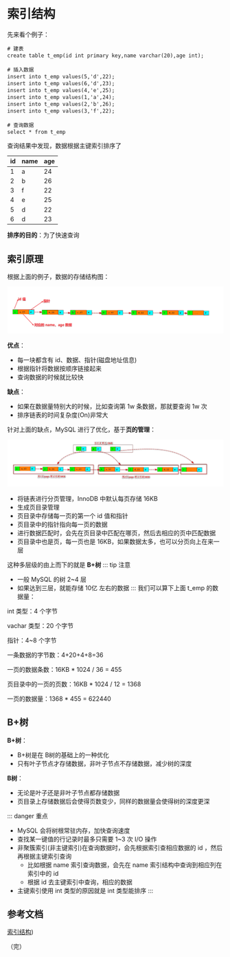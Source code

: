 # 索引结构

先来看个例子：
```
# 建表
create table t_emp(id int primary key,name varchar(20),age int);

# 插入数据
insert into t_emp values(5,'d',22);
insert into t_emp values(6,'d',23);
insert into t_emp values(4,'e',25);
insert into t_emp values(1,'a',24);
insert into t_emp values(2,'b',26);
insert into t_emp values(3,'f',22);

# 查询数据
select * from t_emp
```
查询结果中发现，数据根据主键索引排序了

| id   | name | age  |
| ---- | ---- | ---- |
| 1    | a    | 24   |
| 2    | b    | 26   |
| 3    | f    | 22   |
| 4    | e    | 25   |
| 5    | d    | 22   |
| 6    | d    | 23   |

**排序的目的**：为了快速查询

## 索引原理

根据上面的例子，数据的存储结构图：

![index](./images/index1.png)

**优点**：
+ 每一块都含有 id、数据、指针(磁盘地址信息)
+ 根据指针将数据按顺序链接起来
+ 查询数据的时候就比较快

**缺点**：
+ 如果在数据量特别大的时候，比如查询第 1w 条数据，那就要查询 1w 次
+ 排序链表的时间复杂度(On)非常大

针对上面的缺点，MySQL 进行了优化，基于**页的管理**：

![index](./images/index2.png)

+ 将链表进行分页管理，InnoDB 中默认每页存储 16KB
+ 生成页目录管理
+ 页目录中存储每一页的第一个 id 值和指针
+ 页目录中的指针指向每一页的数据
+ 进行数据匹配时，会先在页目录中匹配在哪页，然后去相应的页中匹配数据
+ 页目录中也是页，每一页也是 16KB，如果数据太多，也可以分页向上在来一层

这种多层级的由上而下的就是 **B+树**
::: tip 注意
+ 一般 MySQL 的树 2~4 层
+ 如果达到三层，就能存储 10亿 左右的数据
:::
我们可以算下上面 t_emp 的数据量：

int 类型：4 个字节

vachar 类型：20 个字节

指针：4~8 个字节

一条数据的字节数：4+20+4+8=36

一页的数据条数：16KB * 1024 / 36 = 455

页目录中的一页的页数：16KB * 1024 / 12 = 1368

一页的数据量：1368 * 455 = 622440 


## B+树

**B+树**：
+ B+树是在 B树的基础上的一种优化
+ 只有叶子节点才存储数据，非叶子节点不存储数据，减少树的深度

**B树**：
+ 无论是叶子还是非叶子节点都存储数据
+ 页目录上存储数据后会使得页数变少，同样的数据量会使得树的深度更深

::: danger 重点
+ MySQL 会将树根常驻内存，加快查询速度
+ 查找某一键值的行记录时最多只需要 1~3 次 I/O 操作
+ 非聚簇索引(非主键索引)在查询数据时，会先根据索引查相应数据的 id ，然后再根据主键索引查询
  + 比如根据 name 索引查询数据，会先在 name 索引结构中查询到相应列在索引中的 id 
  + 根据 id 去主键索引中查询，相应的数据
+ 主键索引使用 int 类型的原因就是 int 类型能排序
:::



## 参考文档

[索引结构](https://www.bilibili.com/video/BV19y4y127h4?p=2))

（完）

